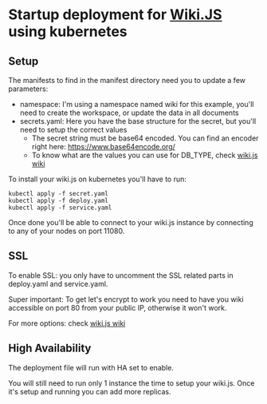 # Startup deployment for [Wiki.JS](https://js.wiki/) using kubernetes

## Setup
The manifests to find in the manifest directory need you to update a few parameters:
* namespace: I'm using a namespace named wiki for this example, you'll need to create the workspace,
or update the data in all documents
* secrets.yaml: Here you have the base structure for the secret, but you'll need to setup the correct values
  * The secret string must be base64 encoded. You can find an encoder right here: https://www.base64encode.org/
  * To know what are the values you can use for DB_TYPE, check [wiki.js wiki](https://docs.requarks.io/install/docker)

To install your wiki.js on kubernetes you'll have to run:
```
kubectl apply -f secret.yaml
kubectl apply -f deploy.yaml
kubectl apply -f service.yaml
```

Once done you'll be able to connect to your wiki.js instance by connecting to any of your nodes 
on port 11080.

## SSL
To enable SSL: you only have to uncomment the SSL related parts in deploy.yaml and service.yaml.

Super important: To get let's encrypt to work you need to have you wiki accessible on port 80 from
your public IP, otherwise it won't work.

For more options: check [wiki.js wiki](https://docs.requarks.io/install/docker)

## High Availability
The deployment file will run with HA set to enable.

You will still need to run only 1 instance the time to setup your wiki.js. Once it's setup and running
you can add more replicas.